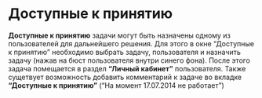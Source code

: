 # Доступные к принятию 

**Доступные к принятию** задачи могут быть назначены одному из пользователей для дальнейшего решения. Для этого в окне “Доступные к принятию” необходимо выбрать задачу, пользователя и назначить задачу (нажав на бюст пользователя внутри синего фона). После этого задача помещается в раздел **“Личный кабинет”** пользователя. Также сущетвует возможность добавить комментарий к задаче во вкладке **“Доступные к принятию”** (“На момент 17.07.2014 не работает”)
